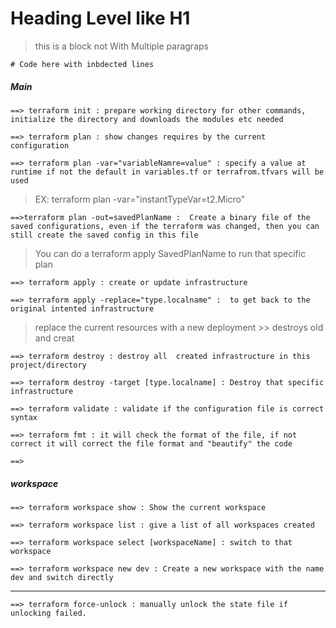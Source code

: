 # Heading Level like H1

> this is a block not
> With
> Multiple paragraps


    # Code here with inbdected lines

##### Main

    ==> terraform init : prepare working directory for other commands, initialize the directory and downloads the modules etc needed
>

    ==> terraform plan : show changes requires by the current configuration
>
    ==> terraform plan -var="variableNamre=value" : specify a value at runtime if not the default in variables.tf or terrafrom.tfvars will be used
>EX:  terraform plan -var="instantTypeVar=t2.Micro"
>

    ==>terraform plan -out=savedPlanName :  Create a binary file of the saved configurations, even if the terraform was changed, then you can still create the saved config in this file 
>You can do a  terraform apply SavedPlanName  to run that specific plan
>

    ==> terraform apply : create or update infrastructure
>

    ==> terraform apply -replace="type.localname" :  to get back to the original intented infrastructure
> replace the current resources with a new deployment >> destroys old and creat 
>

    ==> terraform destroy : destroy all  created infrastructure in this project/directory
>

    ==> terraform destroy -target [type.localname] : Destroy that specific infrastructure
>

    ==> terraform validate : validate if the configuration file is correct syntax
>

    ==> terraform fmt : it will check the format of the file, if not correct it will correct the file format and "beautify" the code
>

    ==> 






##### workspace

    ==> terraform workspace show : Show the current workspace
>

    ==> terraform workspace list : give a list of all workspaces created
>

    ==> terraform workspace select [workspaceName] : switch to that workspace
>

    ==> terraform workspace new dev : Create a new workspace with the name dev and switch directly

---------------

    ==> terraform force-unlock : manually unlock the state file if unlocking failed.
>




